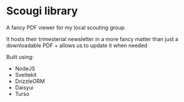 # Scougi library

A fancy PDF viewer for my local scouting group

It hosts their trimesterial newsletter in a more fancy matter than just a downloadable PDF + allows us to update it when needed

Built using:
- NodeJS
- Sveltekit
- DrizzleORM
- Daisyui
- Turso

